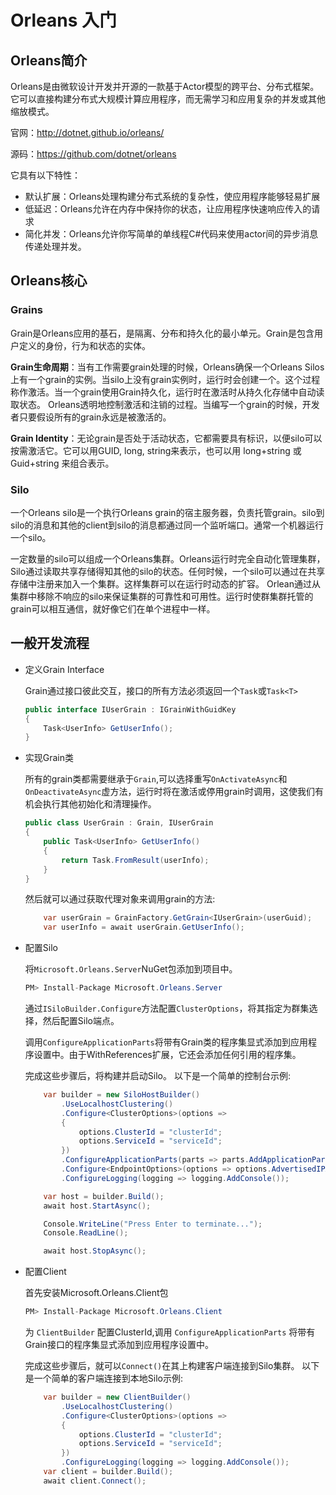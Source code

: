 # Orleans 入门

## Orleans简介

Orleans是由微软设计开发并开源的一款基于Actor模型的跨平台、分布式框架。它可以直接构建分布式大规模计算应用程序，而无需学习和应用复杂的并发或其他缩放模式。

官网：http://dotnet.github.io/orleans/

源码：https://github.com/dotnet/orleans

它具有以下特性：

* 默认扩展：Orleans处理构建分布式系统的复杂性，使应用程序能够轻易扩展
* 低延迟：Orleans允许在内存中保持你的状态，让应用程序快速响应传入的请求
* 简化并发：Orleans允许你写简单的单线程C#代码来使用actor间的异步消息传递处理并发。

## Orleans核心

### Grains

Grain是Orleans应用的基石，是隔离、分布和持久化的最小单元。Grain是包含用户定义的身份，行为和状态的实体。

**Grain生命周期**：当有工作需要grain处理的时候，Orleans确保一个Orleans Silos上有一个grain的实例。当silo上没有grain实例时，运行时会创建一个。这个过程称作激活。当一个grain使用Grain持久化，运行时在激活时从持久化存储中自动读取状态。 Orleans透明地控制激活和注销的过程。当编写一个grain的时候，开发者只要假设所有的grain永远是被激活的。

**Grain Identity**：无论grain是否处于活动状态，它都需要具有标识，以便silo可以按需激活它。它可以用GUID, long, string来表示，也可以用 long+string 或 Guid+string 来组合表示。

### Silo

一个Orleans silo是一个执行Orleans grain的宿主服务器，负责托管grain。silo到silo的消息和其他的client到silo的消息都通过同一个监听端口。通常一个机器运行一个silo。

一定数量的silo可以组成一个Orleans集群。Orleans运行时完全自动化管理集群，Silo通过读取共享存储得知其他的silo的状态。任何时候，一个silo可以通过在共享存储中注册来加入一个集群。这样集群可以在运行时动态的扩容。 Orlean通过从集群中移除不响应的silo来保证集群的可靠性和可用性。运行时使群集群托管的grain可以相互通信，就好像它们在单个进程中一样。


## 一般开发流程

- 定义Grain Interface

    Grain通过接口彼此交互，接口的所有方法必须返回一个`Task`或`Task<T>`

    ```cs
    public interface IUserGrain : IGrainWithGuidKey
    {
        Task<UserInfo> GetUserInfo();
    }
    ```

- 实现Grain类

    所有的grain类都需要继承于`Grain`,可以选择重写`OnActivateAsync`和`OnDeactivateAsync`虚方法，运行时将在激活或停用grain时调用，这使我们有机会执行其他初始化和清理操作。

    ```cs
    public class UserGrain : Grain, IUserGrain
    {
        public Task<UserInfo> GetUserInfo() 
        {
            return Task.FromResult(userInfo);
        }
    }
    ```
    然后就可以通过获取代理对象来调用grain的方法:

    ```cs
        var userGrain = GrainFactory.GetGrain<IUserGrain>(userGuid);
        var userInfo = await userGrain.GetUserInfo();
    ```


- 配置Silo

    将`Microsoft.Orleans.Server`NuGet包添加到项目中。
    ```cs
    PM> Install-Package Microsoft.Orleans.Server
    ```
    通过`ISiloBuilder.Configure`方法配置`ClusterOptions`，将其指定为群集选择，然后配置Silo端点。

    调用`ConfigureApplicationParts`将带有Grain类的程序集显式添加到应用程序设置中。由于WithReferences扩展，它还会添加任何引用的程序集。

    完成这些步骤后，将构建并启动Silo。
    以下是一个简单的控制台示例:

    ```cs
        var builder = new SiloHostBuilder()
            .UseLocalhostClustering()
            .Configure<ClusterOptions>(options =>
            {
                options.ClusterId = "clusterId";
                options.ServiceId = "serviceId";
            })
            .ConfigureApplicationParts(parts => parts.AddApplicationPart(typeof(IUserGrain).Assembly).WithReferences())
            .Configure<EndpointOptions>(options => options.AdvertisedIPAddress = IPAddress.Loopback)
            .ConfigureLogging(logging => logging.AddConsole());

        var host = builder.Build();
        await host.StartAsync();

        Console.WriteLine("Press Enter to terminate...");
        Console.ReadLine();

        await host.StopAsync();
    ```

- 配置Client

    首先安装Microsoft.Orleans.Client包

    ```cs
    PM> Install-Package Microsoft.Orleans.Client
    ```
    
    为 `ClientBuilder` 配置ClusterId,调用 `ConfigureApplicationParts` 将带有Grain接口的程序集显式添加到应用程序设置中。

    完成这些步骤后，就可以`Connect()`在其上构建客户端连接到Silo集群。
    以下是一个简单的客户端连接到本地Silo示例:
    ```cs
        var builder = new ClientBuilder()
            .UseLocalhostClustering()
            .Configure<ClusterOptions>(options =>
            {
                options.ClusterId = "clusterId";
                options.ServiceId = "serviceId";
            })
            .ConfigureLogging(logging => logging.AddConsole());
        var client = builder.Build();
        await client.Connect();
    ```

